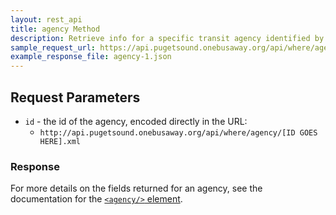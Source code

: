 ```yaml
---
layout: rest_api
title: agency Method
description: Retrieve info for a specific transit agency identified by id
sample_request_url: https://api.pugetsound.onebusaway.org/api/where/agency/1.json?key=TEST
example_response_file: agency-1.json
---
```


## Request Parameters

* `id` - the id of the agency, encoded directly in the URL:
    * `http://api.pugetsound.onebusaway.org/api/where/agency/[ID GOES HERE].xml`

### Response

For more details on the fields returned for an agency, see the documentation for the [`<agency/>` element](/api/where/elements/agency).
